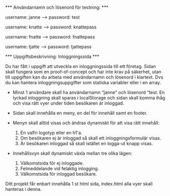 *** Användarnamn och lösenord för testning: ***

username: janne --> password: test

username: knatte --> password: knattepass

username: fnatte --> password: fnattepass

username: tjatte --> password: tjattepass

*** Uppgiftsbeskrivning: Inloggningssida ***

Du har fått i uppgift att utveckla en inloggningssida till ett företag. Sidan skall fungera som en proof-of-concept och har inte krav på säkerhet, utan till uppgiften kan du arbeta med användarnamn och lösenord i klartext. Dvs du kan hantera inloggningsuppgifter som statiska variabler eller i en array.

* Minst 1 användare skall ha användarnamn “janne” och lösenord “test. En lyckad inloggning skall sparas i localStorage och sidan skall komma ihåg och visa rätt vyer under tiden besökaren är inloggad.

* Sidan skall innehålla en meny, en del för innehåll samt en footer.

* Menyn skall alltid visas och ändras dynamiskt för att visa rätt innehåll:

    1. En valfri logotyp eller en h1'a.
    2. Om besökaren ej är inloggad så skall ett inloggningsformulär visas.
    3. Är besökaren inloggad så skall istället en logga-ut knapp visas.

* Innehållsvyn skall dynamiskt växla mellan tre olika lägen:

    1. Välkomstsida för ej inloggade.
    2. Felmeddelande vid felaktig inlogging.
    3. Välkomstsida för inloggad besökare.

Ditt projekt får enbart innehålla 1 st html sida, index.html alla vyer skall hanteras i denna.
